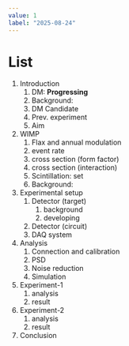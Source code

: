 ```yaml
---
value: 1
label: "2025-08-24"
---
```


# List

1. Introduction
   1. DM: **Progressing**
   2. Background:
   3. DM Candidate
   4. Prev. experiment
   5. Aim
2. WIMP
   1. Flax and annual modulation
   2. event rate
   3. cross section (form factor)
   4. cross section (interaction)
   5. Scintillation: set
   6. Background:
3. Experimental setup
   1. Detector (target)
      1. background
      2. developing
   2. Detector (circuit)
   3. DAQ system
4. Analysis
   1. Connection and calibration
   2. PSD
   3. Noise reduction
   4. Simulation
5. Experiment-1
   1. analysis
   2. result
6. Experiment-2
   1. analysis
   2. result
7. Conclusion
